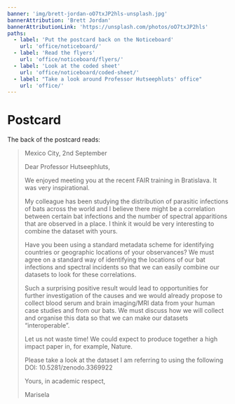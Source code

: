 ```yaml
---
banner: 'img/brett-jordan-oO7txJP2hls-unsplash.jpg'
bannerAttribution: 'Brett Jordan'
bannerAttributionLink: 'https://unsplash.com/photos/oO7txJP2hls'
paths:
  - label: 'Put the postcard back on the Noticeboard'
    url: 'office/noticeboard/'
  - label: 'Read the flyers'
    url: 'office/noticeboard/flyers/'
  - label: 'Look at the coded sheet'
    url: 'office/noticeboard/coded-sheet/'
  - label: "Take a look around Professor Hutseephluts' office"
    url: 'office/'
---
```


# Postcard

The back of the postcard reads:

> Mexico City, 2nd September
>
> Dear Professor Hutseephluts,
>
> We enjoyed meeting you at the recent FAIR training in Bratislava. It was very
> inspirational.
>
> My colleague has been studying the distribution of parasitic infections of
> bats across the world and I believe there might be a correlation between
> certain bat infections and the number of spectral apparitions that are
> observed in a place. I think it would be very interesting to combine the
> dataset with yours.
>
> Have you been using a standard metadata scheme for identifying countries or
> geographic locations of your observances? We must agree on a standard way of
> identifying the locations of our bat infections and spectral incidents so
> that we can easily combine our datasets to look for these correlations.
>
> Such a surprising positive result would lead to opportunities for further
> investigation of the causes and we would already propose to collect blood
> serum and brain imaging/MRI data from your human case studies and from our
> bats. We must discuss how we will collect and organise this data so that we
> can make our datasets “interoperable”.
>
> Let us not waste time! We could expect to produce together a high impact
> paper in, for example, Nature.
>
> Please take a look at the dataset I am referring to using the following DOI:
> 10.5281/zenodo.3369922
>
> Yours, in academic respect,
>
> Marisela
